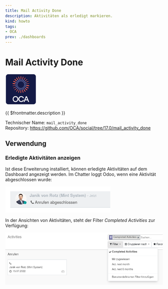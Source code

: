 ```yaml
---
title: Mail Activity Done
description: Aktivitäten als erledigt markieren.
kind: howto
tags:
- OCA
prev: ./dashboards
---
```

# Mail Activity Done
![icon_oca_app](attachments/icon_oca_app.png)

{{ $frontmatter.description }}

Technischer Name: `mail_activity_done`\
Repository: <https://github.com/OCA/social/tree/17.0/mail_activity_done>

## Verwendung

### Erledigte Aktivitäten anzeigen

Ist diese Erweiterung installiert, können erledigte Aktivitäten auf dem Dashboard angezeigt werden. Im Chatter loggt Odoo, wenn eine Aktivität abgeschlossen wurde:

![](attachments/Mail%20Activity%20Done.png)

In der Ansichten von Aktivitäten, steht der Filter *Completed Activities* zur Verfügung:

![](attachments/Mail%20Activity%20Done%20Filter.png)